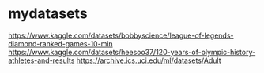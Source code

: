 # mydatasets
https://www.kaggle.com/datasets/bobbyscience/league-of-legends-diamond-ranked-games-10-min
https://www.kaggle.com/datasets/heesoo37/120-years-of-olympic-history-athletes-and-results
https://archive.ics.uci.edu/ml/datasets/Adult
